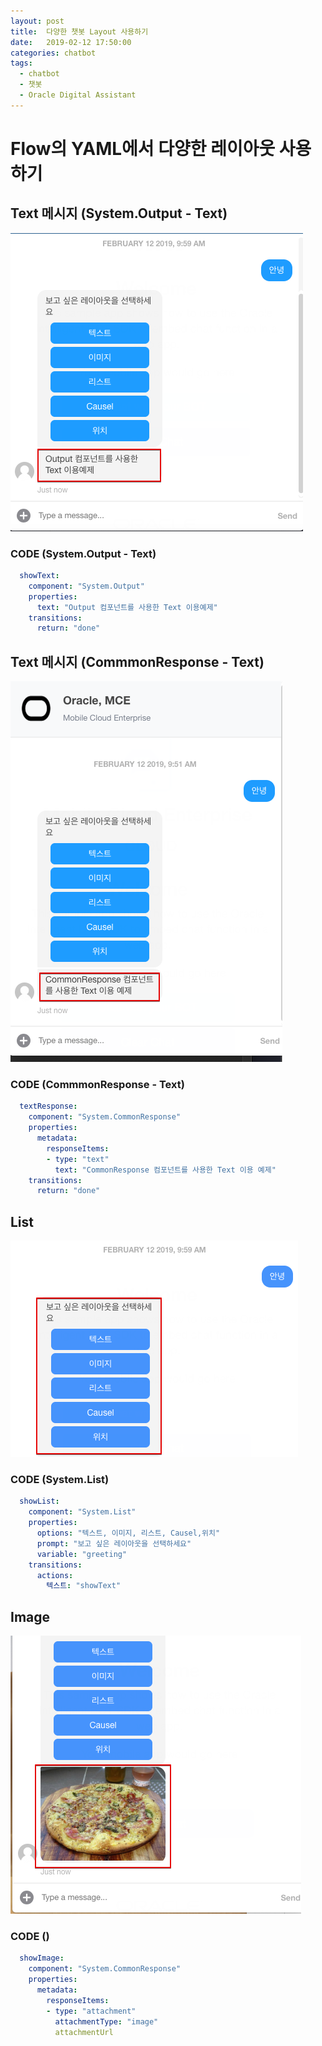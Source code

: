 ```yaml
---
layout: post
title:  다양한 챗봇 Layout 사용하기
date:   2019-02-12 17:50:00
categories: chatbot
tags:
  - chatbot
  - 챗봇
  - Oracle Digital Assistant
---
```


# Flow의 YAML에서 다양한 레이아웃 사용하기 

## Text 메시지 (System.Output - Text)

![](/assets/images/chatbot_layout/text1.png)

### CODE (System.Output - Text)

```yaml
  showText:
    component: "System.Output"
    properties:
      text: "Output 컴포넌트를 사용한 Text 이용예제"
    transitions:
      return: "done"
```
## Text 메시지 (CommmonResponse - Text)

![](/assets/images/chatbot_layout/text2.png)

### CODE (CommmonResponse - Text)

```yaml
  textResponse:
    component: "System.CommonResponse"
    properties:
      metadata: 
        responseItems:         
        - type: "text"  
          text: "CommonResponse 컴포넌트를 사용한 Text 이용 예제"  
    transitions:
      return: "done"
```
## List 

![](/assets/images/chatbot_layout/list.png)

### CODE (System.List)

```yaml
  showList:
    component: "System.List"
    properties:
      options: "텍스트, 이미지, 리스트, Causel,위치"
      prompt: "보고 싶은 레이아웃을 선택하세요"
      variable: "greeting"
    transitions:
      actions:
        텍스트: "showText"
```

## Image 

![](/assets/images/chatbot_layout/image.png)

### CODE ()

```yaml    
  showImage:
    component: "System.CommonResponse"
    properties:
      metadata:
        responseItems:
        - type: "attachment" 
          attachmentType: "image" 
          attachmentUrl
```
